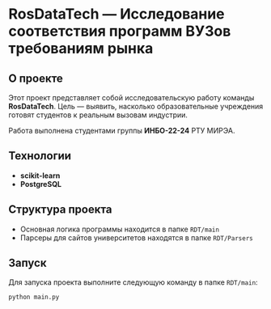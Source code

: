 # **RosDataTech** — Исследование соответствия программ ВУЗов требованиям рынка

## О проекте

Этот проект представляет собой исследовательскую работу команды **RosDataTech**. Цель — выявить, насколько образовательные учреждения готовят студентов к реальным вызовам индустрии.

Работа выполнена студентами группы **ИНБО-22-24** РТУ МИРЭА.

## Технологии

- **scikit-learn** 
- **PostgreSQL**

## Структура проекта

- Основная логика программы находится в папке ```RDT/main```
- Парсеры для сайтов университетов находятся в папке ```RDT/Parsers```

## Запуск

Для запуска проекта выполните следующую команду в папке ```RDT/main```:

```bash
python main.py
